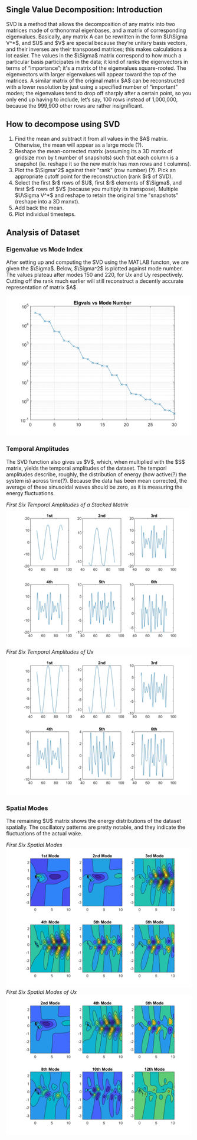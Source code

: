 <h2> Single Value Decomposition: Introduction </h2>
<p> SVD is a method that allows the decomposition of any matrix into two matrices made of orthonormal eigenbases, and a matrix of corresponding eigenvalues. Basically, any matrix A can be rewritten in the form $U\Sigma V^*$, and $U$ and $V$ are special because they’re unitary basis vectors, and their inverses are their transposed matrices; this makes calculations a lot easier. The values in the $\Sigma$ matrix correspond to how much a particular basis participates in the data; it kind of ranks the eigenvectors in terms of “importance”; it's a matrix of the eigenvalues square-rooted. The eigenvectors with larger eigenvalues will appear toward the top of the matrices. A similar matrix of the original matrix $A$ can be reconstructed with a lower resolution by just using a specified number of “important” modes; the eigenvalues tend to drop off sharply after a certain point, so you only end up having to include, let’s say, 100 rows instead of 1,000,000, because the 999,900 other rows are rather insignificant.</p>

<h2> How to decompose using SVD </h2>
<ol>
<li> Find the mean and subtract it from all values in the $A$ matrix. Otherwise, the mean will appear as a large mode (?).
<li> Reshape the mean-corrected matrix (assuming its a 3D matrix of gridsize mxn by t number of snapshots) such that each column is a snapshot (ie. reshape it so the new matrix has mxn rows and t columns).
<li> Plot the $\Sigma^2$ against their "rank" (row number) (?). Pick an appropriate cutoff point for the reconstruction (rank $r$ of SVD).
<li> Select the first $r$ rows of $U$, first $r$ elements of $\Sigma$, and first $r$ rows of $V$ (because you multiply its transpose). Multiple $U\Sigma V^*$ and reshape to retain the original time "snapshots" (reshape into a 3D mxnxt).
<li> Add back the mean.
<li> Plot individual timesteps.
</ol>

<h2> Analysis of Dataset </h2>
<h3> Eigenvalue vs Mode Index </h3>
<p> After setting up and computing the SVD using the MATLAB functon, we are given the $\Sigma$. Below, $\Sigma^2$ is plotted against mode number. The values plateau after modes 150 and 220, for Ux and Uy respectively. Cutting off the rank much earlier will still reconstruct a decently accurate representation of matrix $A$. </p>

<img src="images/eigval-vs-mode.jpg">

<h3> Temporal Amplitudes </h3>
<p> The SVD function also gives us $V$, which, when multiplied with the $S$ matrix, yields the temporal amplitudes of the dataset. The temporl amplitudes describe, roughly, the distribution of energy (how active(?) the system is) across time(?). Because the data has been mean corrected, the average of these sinusoidal waves should be zero, as it is measuring the energy fluctuations. </p>

<em>First Six Temporal Amplitudes of a Stacked Matrix</em>
<img src="images/temp_amps_stacked.jpg">
<em>First Six Temporal Amplitudes of Ux</em>
<img src="images/temp_amps_ux.jpg">

<h3> Spatial Modes </h3>
<p> The remaining $U$ matrix shows the energy distributions of the dataset spatially. The oscillatory patterns are pretty notable, and they indicate the fluctuations of the actual wake.</p>

<em>First Six Spatial Modes</em>
<img src="images/spatial_modes.jpg">
<em>First Six Spatial Modes of Ux</em>
<img src="images/spatial_modes_ux.jpg">